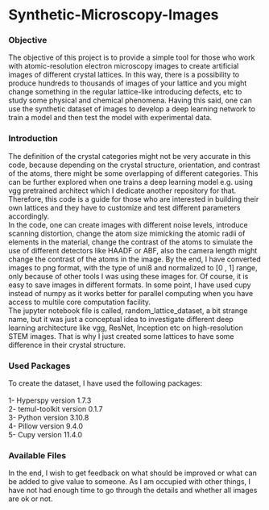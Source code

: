 # Synthetic-Microscopy-Images<br>

### Objective
The objective of this project is to provide a simple tool for those who work with atomic-resolution electron microscopy images to create artificial images of different crystal lattices. In this way, there is a possibility to produce hundreds to thousands of images of your lattice and you might change something in the regular lattice-like introducing defects, etc to study some physical and chemical phenomena. Having this said, one can use the synthetic dataset of images to develop a deep learning network to train a model and then test the model with experimental data.

### Introduction
The definition of the crystal categories might not be very accurate in this code, because depending on the crystal structure, orientation, and contrast of the atoms, there might be some overlapping of different categories. This can be further explored when one trains a deep learning model e.g. using vgg pretrained architect which I dedicate another repository for that. Therefore, this code is a guide for those who are interested in building their own lattices and they have to customize and test different parameters accordingly.  <br>
In the code, one can create images with different noise levels, introduce scanning distortion, change the atom size mimicking the atomic radii of elements in the material, change the contrast of the atoms to simulate the use of different detectors like HAADF or ABF, also the camera length might change the contrast of the atoms in the image. By the end, I have converted images to png format, with the type of uni8 and normalized to [0 , 1] range, only because of other tools I was using these images for. Of course, it is easy to save images in different formats. In some point, I have used cupy instead of numpy as it works better for parallel computing when you have access to multile core computation facility.  
The jupyter notebook file is called, random_lattice_dataset, a bit strange name, but it was just a conceptual idea to investigate different deep learning architecture like vgg, ResNet, Inception etc on high-resolution STEM images. That is why I just created some lattices to have some difference in their crystal structure.  

### Used Packages
To create the dataset, I have used the following packages:<br><br>
1- Hyperspy       version 1.7.3  <br>
2- temul-toolkit  version 0.1.7  <br>
3- Python         version 3.10.8 <br>
4- Pillow         version 9.4.0  <br>
5- Cupy           version 11.4.0 <br>

### Available Files


In the end, I wish to get feedback on what should be improved or what can be added to give value to someone. As I am occupied with other things, I have not had enough time to go through the details and whether all images are ok or not.
